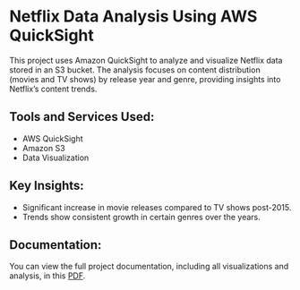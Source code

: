 # Netflix Data Analysis Using AWS QuickSight

This project uses Amazon QuickSight to analyze and visualize Netflix data stored in an S3 bucket. The analysis focuses on content distribution (movies and TV shows) by release year and genre, providing insights into Netflix’s content trends.

## Tools and Services Used:
- AWS QuickSight
- Amazon S3
- Data Visualization

## Key Insights:
- Significant increase in movie releases compared to TV shows post-2015.
- Trends show consistent growth in certain genres over the years.

## Documentation:
You can view the full project documentation, including all visualizations and analysis, in this [PDF](https://gabrielmazer.github.io/AWS-Projects/QuickSight.pdf).
